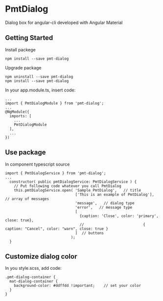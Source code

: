 # PmtDialog

Dialog box for angular-cli developed with Angular Material

## Getting Started
Install packege
```
npm install --save pmt-dialog
```

Upgrade package
```
npm uninstall --save pmt-dialog
npm install --save pmt-dialog
```

In your app.module.ts, insert code:
```
...
import { PmtDialogModule } from 'pmt-dialog';
...
@NgModule({
  imports: [
    ...
    PmtDialogModule
  ],
  ...
})
```

## Use package

In component typescript source
```
import { PmtDialogService } from 'pmt-dialog';
...
  constructor( public pmtDialogService: PmtDialogService ) {
    // Put following code whatever you call PmtDialog
    this.pmtDialogService.open( 'Sample PmtDialog',   // title
                                ['This is an example of PmtDialog'],  // array of messages
                                'message',   // dialog type
                                'error',   // message type
                                [
                                  {caption: 'Close', color: 'primary', close: true},
                                  //                           { caption: "Cancel", color: "warn", close: true }
                                ]  // buttons
                              );
  }
```


## Customize dialog color
In you style.scss, add code:
```
.pmt-dialog-container { 
  mat-dialog-container {
    background-color: #ddffdd !important;    // set your color
  }
}
```

